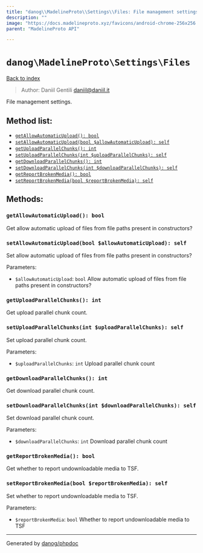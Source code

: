 ```yaml
---
title: "danog\\MadelineProto\\Settings\\Files: File management settings."
description: ""
image: "https://docs.madelineproto.xyz/favicons/android-chrome-256x256.png"
parent: "MadelineProto API"

---
```

# `danog\MadelineProto\Settings\Files`
[Back to index](../../../index.html)

> Author: Daniil Gentili <daniil@daniil.it>  
  

File management settings.  




## Method list:
* [`getAllowAutomaticUpload(): bool`](#getallowautomaticupload-bool)
* [`setAllowAutomaticUpload(bool $allowAutomaticUpload): self`](#setallowautomaticuploadbool-allowautomaticupload-self)
* [`getUploadParallelChunks(): int`](#getuploadparallelchunks-int)
* [`setUploadParallelChunks(int $uploadParallelChunks): self`](#setuploadparallelchunksint-uploadparallelchunks-self)
* [`getDownloadParallelChunks(): int`](#getdownloadparallelchunks-int)
* [`setDownloadParallelChunks(int $downloadParallelChunks): self`](#setdownloadparallelchunksint-downloadparallelchunks-self)
* [`getReportBrokenMedia(): bool`](#getreportbrokenmedia-bool)
* [`setReportBrokenMedia(bool $reportBrokenMedia): self`](#setreportbrokenmediabool-reportbrokenmedia-self)

## Methods:
### `getAllowAutomaticUpload(): bool`

Get allow automatic upload of files from file paths present in constructors?



### `setAllowAutomaticUpload(bool $allowAutomaticUpload): self`

Set allow automatic upload of files from file paths present in constructors?


Parameters:

* `$allowAutomaticUpload`: `bool` Allow automatic upload of files from file paths present in constructors?  



### `getUploadParallelChunks(): int`

Get upload parallel chunk count.



### `setUploadParallelChunks(int $uploadParallelChunks): self`

Set upload parallel chunk count.


Parameters:

* `$uploadParallelChunks`: `int` Upload parallel chunk count  



### `getDownloadParallelChunks(): int`

Get download parallel chunk count.



### `setDownloadParallelChunks(int $downloadParallelChunks): self`

Set download parallel chunk count.


Parameters:

* `$downloadParallelChunks`: `int` Download parallel chunk count  



### `getReportBrokenMedia(): bool`

Get whether to report undownloadable media to TSF.



### `setReportBrokenMedia(bool $reportBrokenMedia): self`

Set whether to report undownloadable media to TSF.


Parameters:

* `$reportBrokenMedia`: `bool` Whether to report undownloadable media to TSF  



---
Generated by [danog/phpdoc](https://phpdoc.daniil.it)
